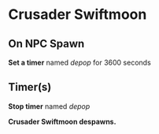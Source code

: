 # Crusader Swiftmoon




## On NPC Spawn

**Set a timer** named *depop* for 3600 seconds
## Timer(s)

**Stop timer** named *depop*

**Crusader Swiftmoon despawns.**





